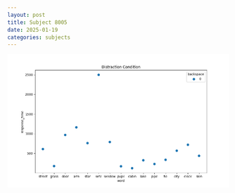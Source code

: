 ```yaml
---
layout: post
title: Subject 8005
date: 2025-01-19
categories: subjects
---
```


![](data/8005/run-23/8005_rt_acc_fuzzy_delay.png)
